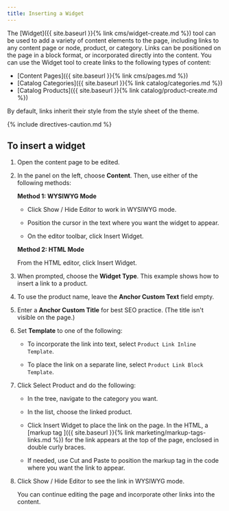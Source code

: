 ```yaml
---
title: Inserting a Widget
---
```


The [Widget]({{ site.baseurl }}{% link cms/widget-create.md %}) tool can be used to add a variety of content elements to the page, including links to any content page or node, product, or category. Links can be positioned on the page in a block format, or incorporated directly into the content. You can use the Widget tool to create links to the following types of content:

- [Content Pages]({{ site.baseurl }}{% link cms/pages.md %})
- [Catalog Categories]({{ site.baseurl }}{% link catalog/categories.md %})
- [Catalog Products]({{ site.baseurl }}{% link catalog/product-create.md %})

By default, links inherit their style from the style sheet of the theme.

{% include directives-caution.md %}

## To insert a widget

1. Open the content page to be edited.

1. In the panel on the left, choose **Content**. Then, use either of the following methods:

    **Method 1: WYSIWYG Mode**

    - Click <span class="btn">Show / Hide Editor</span> to work in WYSIWYG mode.

    - Position the cursor in the text where you want the widget to appear.

    - On the editor toolbar, click <span class="btn">Insert Widget</span>.

    **Method 2: HTML Mode**

    From the HTML editor, click <span class="btn">Insert Widget</span>.

1. When prompted, choose the **Widget Type**. This example shows how to insert a link to a product.

1. To use the product name, leave the **Anchor Custom Text** field empty.

1. Enter a **Anchor Custom Title** for best SEO practice. (The title isn't visible on the page.)

1. Set **Template** to one of the following:

   - To incorporate the link into text, select `Product Link Inline Template`.

   - To place the link on a separate line, select `Product Link Block Template`.

1. Click <span class="btn">Select Product</span> and do the following:

    - In the tree, navigate to the category you want.

    - In the list, choose the linked product.

    - Click <span class="btn">Insert Widget</span> to place the link on the page. In the HTML, a [markup tag ]({{ site.baseurl }}{% link marketing/markup-tags-links.md %}) for the link appears at the top of the page, enclosed in double curly braces.

    - If needed, use Cut and Paste to position the markup tag in the code where you want the link to appear.

1. Click <span class="btn">Show / Hide Editor</span> to see the link in WYSIWYG mode.

    You can continue editing the page and incorporate other links into the content.
